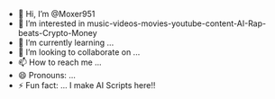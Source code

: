 - 👋 Hi, I’m @Moxer951
- 👀 I’m interested in music-videos-movies-youtube-content-AI-Rap-beats-Crypto-Money
- 🌱 I’m currently learning ...
- 💞️ I’m looking to collaborate on ...
- 📫 How to reach me ...
- 😄 Pronouns: ...
- ⚡ Fun fact: ...
I make AI Scripts here!!
<!---
Moxer951/Moxer951 is a ✨ special ✨ repository because its `README.md` (this file) appears on your GitHub profile.
You can click the Preview link to take a look at your changes.
--->
